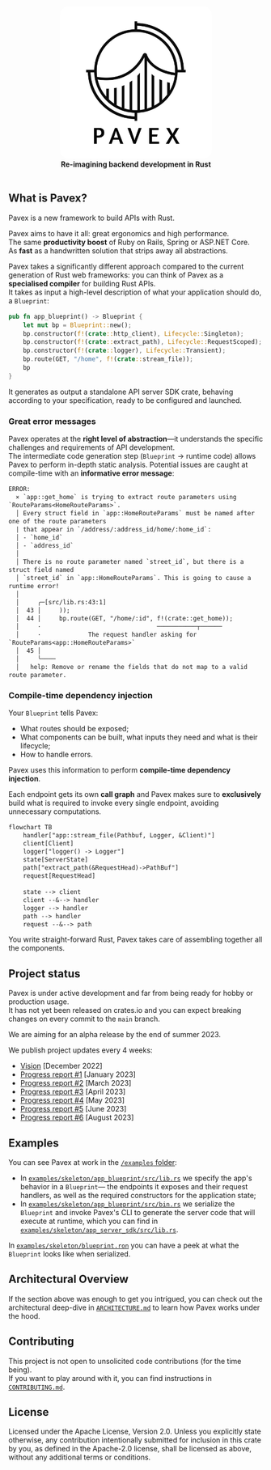<div align="center">
 <img src="https://raw.githubusercontent.com/LukeMathWalker/pavex/main/logo.webp" width="300" alt="pavex" style="border-radius: 5%">
 <br>
 <strong>
   Re-imagining backend development in Rust
 </strong>
</div>

<br>

## What is Pavex?

Pavex is a new framework to build APIs with Rust.  

Pavex aims to have it all: great ergonomics and high performance.   
The same **productivity boost** of Ruby on Rails, Spring or ASP.NET Core.  
As **fast** as a handwritten solution that strips away all abstractions.

Pavex takes a significantly different approach compared to the current generation of Rust web frameworks: you can think of Pavex as a **specialised compiler** for building Rust APIs.  
It takes as input a high-level description of what your application should do, a `Blueprint`:

```rust
pub fn app_blueprint() -> Blueprint {
    let mut bp = Blueprint::new();
    bp.constructor(f!(crate::http_client), Lifecycle::Singleton);
    bp.constructor(f!(crate::extract_path), Lifecycle::RequestScoped);
    bp.constructor(f!(crate::logger), Lifecycle::Transient);
    bp.route(GET, "/home", f!(crate::stream_file));
    bp
}
```

It generates as output a standalone API server SDK crate, behaving according to your specification, ready
to be configured and launched.

### Great error messages

Pavex operates at the **right level of abstraction**—it understands the specific challenges and requirements of API development.  
The intermediate code generation step (`Blueprint` -> runtime code) allows Pavex to perform in-depth static analysis. Potential issues
are caught at compile-time with an **informative error message**:

```text
ERROR:
  × `app::get_home` is trying to extract route parameters using `RouteParams<HomeRouteParams>`.
  │ Every struct field in `app::HomeRouteParams` must be named after one of the route parameters 
  | that appear in `/address/:address_id/home/:home_id`:
  │ - `home_id`
  │ - `address_id`
  │
  │ There is no route parameter named `street_id`, but there is a struct field named
  │ `street_id` in `app::HomeRouteParams`. This is going to cause a runtime error!
  │
  │     ╭─[src/lib.rs:43:1]
  │  43 │     ));
  │  44 │     bp.route(GET, "/home/:id", f!(crate::get_home));
  │     ·                                ───────────┬──────
  │     ·             The request handler asking for `RouteParams<app::HomeRouteParams>`
  │  45 │     
  │     ╰────
  │   help: Remove or rename the fields that do not map to a valid route parameter.
```

### Compile-time dependency injection

Your `Blueprint` tells Pavex:

- What routes should be exposed;
- What components can be built, what inputs they need and what is their lifecycle;
- How to handle errors.

Pavex uses this information to perform **compile-time dependency injection**.  

Each endpoint gets its own **call graph** and Pavex makes sure to **exclusively** build what is required to invoke every single endpoint, 
avoiding unnecessary computations.

```mermaid
flowchart TB
    handler["app::stream_file(Pathbuf, Logger, &Client)"]
    client[Client]
    logger["logger() -> Logger"]
    state[ServerState]
    path["extract_path(&RequestHead)->PathBuf"]
    request[RequestHead]

    state --> client
    client --&--> handler
    logger --> handler
    path --> handler
    request --&--> path
```

You write straight-forward Rust, Pavex takes care of assembling together all the components. 

## Project status

Pavex is under active development and far from being ready for hobby or production usage.  
It has not yet been released on crates.io and you can expect breaking changes on every commit to the `main` branch.

We are aiming for an alpha release by the end of summer 2023.

We publish project updates every 4 weeks:

- [Vision](https://www.lpalmieri.com/posts/a-taste-of-pavex-rust-web-framework/) [December 2022]
- [Progress report #1](https://www.lpalmieri.com/posts/pavex-progress-report-01/) [January 2023]
- [Progress report #2](https://www.lpalmieri.com/posts/pavex-progress-report-02/) [March 2023]
- [Progress report #3](https://www.lpalmieri.com/posts/pavex-progress-report-03/) [April 2023]
- [Progress report #4](https://www.lpalmieri.com/posts/pavex-progress-report-04/) [May 2023]
- [Progress report #5](https://www.lpalmieri.com/posts/pavex-progress-report-05/) [June 2023]
- [Progress report #6](https://www.lpalmieri.com/posts/pavex-progress-report-06/) [August 2023]


## Examples

You can see Pavex at work in the [`/examples` folder](./examples):

- In [`examples/skeleton/app_blueprint/src/lib.rs`](./examples/skeleton/app_blueprint/src/lib.rs) we specify the app's behavior in
  a `Blueprint`—
  the endpoints it exposes and their request handlers, as well as the required constructors for the application state;
- In [`examples/skeleton/app_blueprint/src/bin.rs`](./examples/skeleton/app_blueprint/src/bin.rs) we serialize the `Blueprint` and
  invoke Pavex's CLI to generate the server code that will execute at runtime, which you can find in
  [`examples/skeleton/app_server_sdk/src/lib.rs`](./examples/skeleeton/app_server_sdk/src/lib.rs).

In [`examples/skeleton/blueprint.ron`](./examples/skeleton/blueprint.ron) you can have a peek at what
the `Blueprint` looks like when serialized.

## Architectural Overview

If the section above was enough to get you intrigued, you can check out the architectural deep-dive
in [`ARCHITECTURE.md`](ARCHITECTURE.md) to learn how Pavex works under the hood.

## Contributing

This project is not open to unsolicited code contributions (for the time being).  
If you want to play around with it, you can find instructions in [`CONTRIBUTING.md`](CONTRIBUTING.md).

## License

Licensed under the Apache License, Version 2.0.
Unless you explicitly state otherwise, any contribution intentionally submitted for inclusion in this crate by you, as
defined in the Apache-2.0 license, shall be licensed as above, without any additional terms or conditions.
